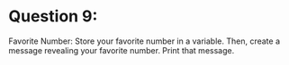 # Question 9: 
Favorite Number: Store your favorite number in a variable. Then, create a message revealing your favorite number. Print that message.
